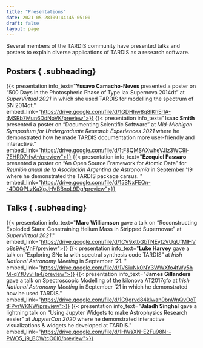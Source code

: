 ```yaml
---
title: "Presentations"
date: 2021-05-28T09:44:45-05:00
draft: false
layout: page
---
```



Several members of the TARDIS community have presented talks and posters to explain diverse applications of  TARDIS as a research software.

## Posters { .subheading}
{{< presentation info_text="**Yssavo Camacho-Neves** presented a poster on “500 Days in the Photospheric Phase of Type Iax Supernova 2014dt” at *SuperVirtual 2021* in which she used TARDIS for modelling the spectrum of SN 2014dt." embed_link="https://drive.google.com/file/d/1GDHhw8q8lKhErIA-tMSRb7Mun6DdNoVK/preview">}}
{{< presentation info_text="**Isaac Smith** presented a poster on “Documenting Scientific Software” at *Mid-Michigan Symposium for Undergraduate Research Experiences 2021* where he demonstrated how he made TARDIS documentation more user-friendly and interactive." embed_link="https://drive.google.com/file/d/1tF8QMSAXwheVJIz3WC9i-7EHRD7rfyA-/preview">}}
{{< presentation info_text="**Ezequiel Passaro** presented a poster on “An Open Source Framework for Atomic Data” for *Reunión anual de la Asociación Argentina de Astronomía* in September ’19 where he demonstrated the TARDIS package carsus.  " embed_link="https://drive.google.com/file/d/15SNxFEQn--4D0QPLzKaXgJHVBBnoL9Dg/preview">}}

## Talks { .subheading}
{{< presentation  info_text="**Marc Williamson** gave a talk on “Reconstructing Exploded Stars: Constraining Helium Mass in Stripped Supernovae” at *SuperVirtual 2021*." embed_link="https://drive.google.com/file/d/1CV9xtbGbTNEytzVUqUfMlHVo8s9AgVnF/preview">}}
{{< presentation  info_text="**Luke Harvey** gave a talk on “Exploring SNe Ia with spectral synthesis code TARDIS” at *Irish National Astronomy Meeting* in September ’21. " embed_link="https://drive.google.com/file/d/1VSiuNk0NY3WWXfo4tWy5hM-qYfUyvHa4/preview">}}
{{< presentation  info_text="**James Gillanders** gave a talk on Spectroscopic Modelling of the kilonova AT2017gfo at *Irish National Astronomy Meeting* in September ’21 in which he demonstrated how he used TARDIS." embed_link="https://drive.google.com/file/d/1C9grvd84kIwan0bnWnQvOoTtFPvrWKNW/preview">}}
{{< presentation  info_text="**Jaladh Singhal** gave a lightning talk on “Using Jupyter Widgets to make Astrophysics Research easier” at *JupyterCon 2020* where he demonstrated interactive visualizations & widgets he developed at TARDIS." embed_link="https://drive.google.com/file/d/1HWsXN-E2Fu98N--PWO5_j9_BCWtcO0l0/preview">}}

